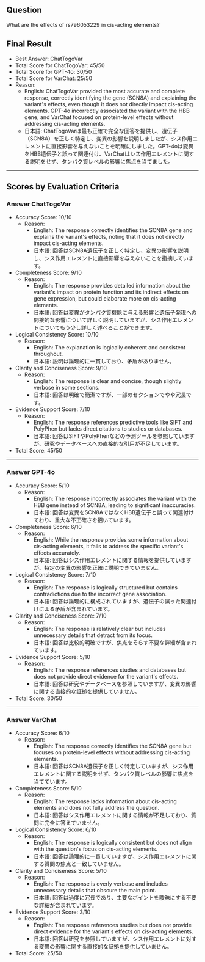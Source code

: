 ## Question

What are the effects of rs796053229 in cis-acting elements?

## Final Result

- Best Answer: ChatTogoVar
- Total Score for ChatTogoVar: 45/50
- Total Score for GPT-4o: 30/50
- Total Score for VarChat: 25/50
- Reason:
  - English: ChatTogoVar provided the most accurate and complete response, correctly identifying the gene (SCN8A) and explaining the variant's effects, even though it does not directly impact cis-acting elements. GPT-4o incorrectly associated the variant with the HBB gene, and VarChat focused on protein-level effects without addressing cis-acting elements.
  - 日本語: ChatTogoVarは最も正確で完全な回答を提供し、遺伝子（SCN8A）を正しく特定し、変異の影響を説明しましたが、シス作用エレメントに直接影響を与えないことを明確にしました。GPT-4oは変異をHBB遺伝子と誤って関連付け、VarChatはシス作用エレメントに関する説明をせず、タンパク質レベルの影響に焦点を当てました。

---

## Scores by Evaluation Criteria

### Answer ChatTogoVar
- Accuracy Score: 10/10
  - Reason: 
    - English: The response correctly identifies the SCN8A gene and explains the variant's effects, noting that it does not directly impact cis-acting elements.
    - 日本語: 回答はSCN8A遺伝子を正しく特定し、変異の影響を説明し、シス作用エレメントに直接影響を与えないことを指摘しています。
- Completeness Score: 9/10
  - Reason: 
    - English: The response provides detailed information about the variant's impact on protein function and its indirect effects on gene expression, but could elaborate more on cis-acting elements.
    - 日本語: 回答は変異がタンパク質機能に与える影響と遺伝子発現への間接的な影響について詳しく説明していますが、シス作用エレメントについてもう少し詳しく述べることができます。
- Logical Consistency Score: 10/10
  - Reason: 
    - English: The explanation is logically coherent and consistent throughout.
    - 日本語: 説明は論理的に一貫しており、矛盾がありません。
- Clarity and Conciseness Score: 9/10
  - Reason: 
    - English: The response is clear and concise, though slightly verbose in some sections.
    - 日本語: 回答は明確で簡潔ですが、一部のセクションでやや冗長です。
- Evidence Support Score: 7/10
  - Reason: 
    - English: The response references predictive tools like SIFT and PolyPhen but lacks direct citations to studies or databases.
    - 日本語: 回答はSIFTやPolyPhenなどの予測ツールを参照していますが、研究やデータベースへの直接的な引用が不足しています。
- Total Score: 45/50

---

### Answer GPT-4o
- Accuracy Score: 5/10
  - Reason: 
    - English: The response incorrectly associates the variant with the HBB gene instead of SCN8A, leading to significant inaccuracies.
    - 日本語: 回答は変異をSCN8AではなくHBB遺伝子と誤って関連付けており、重大な不正確さを招いています。
- Completeness Score: 6/10
  - Reason: 
    - English: While the response provides some information about cis-acting elements, it fails to address the specific variant's effects accurately.
    - 日本語: 回答はシス作用エレメントに関する情報を提供していますが、特定の変異の影響を正確に説明できていません。
- Logical Consistency Score: 7/10
  - Reason: 
    - English: The response is logically structured but contains contradictions due to the incorrect gene association.
    - 日本語: 回答は論理的に構成されていますが、遺伝子の誤った関連付けによる矛盾が含まれています。
- Clarity and Conciseness Score: 7/10
  - Reason: 
    - English: The response is relatively clear but includes unnecessary details that detract from its focus.
    - 日本語: 回答は比較的明確ですが、焦点をそらす不要な詳細が含まれています。
- Evidence Support Score: 5/10
  - Reason: 
    - English: The response references studies and databases but does not provide direct evidence for the variant's effects.
    - 日本語: 回答は研究やデータベースを参照していますが、変異の影響に関する直接的な証拠を提供していません。
- Total Score: 30/50

---

### Answer VarChat
- Accuracy Score: 6/10
  - Reason: 
    - English: The response correctly identifies the SCN8A gene but focuses on protein-level effects without addressing cis-acting elements.
    - 日本語: 回答はSCN8A遺伝子を正しく特定していますが、シス作用エレメントに関する説明をせず、タンパク質レベルの影響に焦点を当てています。
- Completeness Score: 5/10
  - Reason: 
    - English: The response lacks information about cis-acting elements and does not fully address the question.
    - 日本語: 回答はシス作用エレメントに関する情報が不足しており、質問に完全に答えていません。
- Logical Consistency Score: 6/10
  - Reason: 
    - English: The response is logically consistent but does not align with the question's focus on cis-acting elements.
    - 日本語: 回答は論理的に一貫していますが、シス作用エレメントに関する質問の焦点と一致していません。
- Clarity and Conciseness Score: 5/10
  - Reason: 
    - English: The response is overly verbose and includes unnecessary details that obscure the main point.
    - 日本語: 回答は過度に冗長であり、主要なポイントを曖昧にする不要な詳細が含まれています。
- Evidence Support Score: 3/10
  - Reason: 
    - English: The response references studies but does not provide direct evidence for the variant's effects on cis-acting elements.
    - 日本語: 回答は研究を参照していますが、シス作用エレメントに対する変異の影響に関する直接的な証拠を提供していません。
- Total Score: 25/50